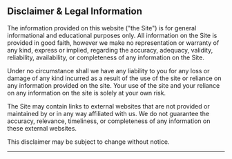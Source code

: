 ## Disclaimer & Legal Information

The information provided on this website ("the Site") is for general informational and educational purposes only. All information on the Site is provided in good faith, however we make no representation or warranty of any kind, express or implied, regarding the accuracy, adequacy, validity, reliability, availability, or completeness of any information on the Site.

Under no circumstance shall we have any liability to you for any loss or damage of any kind incurred as a result of the use of the site or reliance on any information provided on the site. Your use of the site and your reliance on any information on the site is solely at your own risk.

The Site may contain links to external websites that are not provided or maintained by or in any way affiliated with us. We do not guarantee the accuracy, relevance, timeliness, or completeness of any information on these external websites.

This disclaimer may be subject to change without notice.

---
